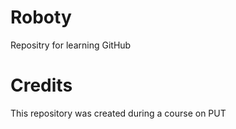 # Roboty
Repositry for learning GitHub
# Credits
This repository was created during a course on PUT
